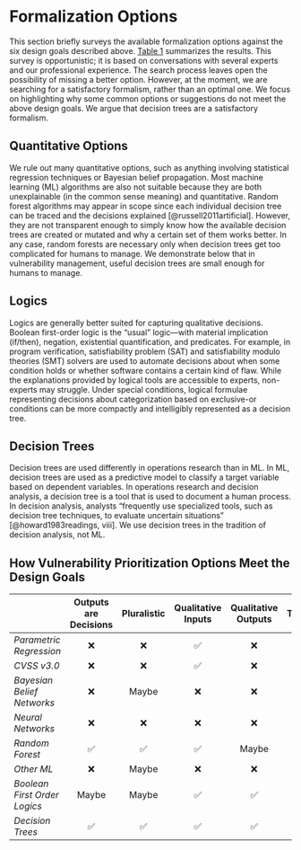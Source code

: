 # Formalization Options

This section briefly surveys the available formalization options against the six design goals described above.
[Table 1](#table-form-options) summarizes the results.
This survey is opportunistic; it is based on conversations with several experts and our professional experience.
The search process leaves open the possibility of missing a better option.
However, at the moment, we are searching for a satisfactory formalism, rather than an optimal one.
We focus on highlighting why some common options or suggestions do not meet the above design goals.
We argue that decision trees are a satisfactory formalism.

## Quantitative Options

We rule out many quantitative options, such as anything involving statistical regression techniques or Bayesian belief propagation.
Most machine learning (ML) algorithms are also not suitable because they are both unexplainable (in the common sense meaning) and quantitative.
Random forest algorithms may appear in scope since each individual decision tree can be traced and the decisions explained [@russell2011artificial].
However, they are not transparent enough to simply know how the available decision trees are created or mutated and why a certain set of them works better.
In any case, random forests are necessary only when decision trees get too complicated for humans to manage.
We demonstrate below that in vulnerability management, useful decision trees are small enough for humans to manage.

## Logics

Logics are generally better suited for capturing qualitative decisions.
Boolean first-order logic is the “usual” logic—with material implication (if/then), negation, existential quantification, and predicates.
For example, in program verification, satisfiability problem (SAT) and satisfiability modulo theories (SMT) solvers are used to automate decisions about when some condition holds or whether software contains a certain kind of flaw.
While the explanations provided by logical tools are accessible to experts, non-experts may struggle.
Under special conditions, logical formulae representing decisions about categorization based on exclusive-or conditions can be more compactly and intelligibly represented as a decision tree.

## Decision Trees

Decision trees are used differently in operations research than in ML.
In ML, decision trees are used as a predictive model to classify a target variable based on dependent variables.
In operations research and decision analysis, a decision tree is a tool that is used to document a human process.
In decision analysis, analysts “frequently use specialized tools, such as decision tree techniques, to evaluate uncertain situations” [@howard1983readings, viii].
We use decision trees in the tradition of decision analysis, not ML.

## How Vulnerability Prioritization Options Meet the Design Goals

| | **Outputs are Decisions** | **Pluralistic** | **Qualitative Inputs** | **Qualitative Outputs** | **Transparent** | **Explainable** |
| :---                         | :-: | :-: | :-: | :-: | :-: | :-: |
| *Parametric Regression*      | :x: | :x: | :white_check_mark: | :x: | :x: | :white_check_mark: |
| *CVSS v3.0*                  | :x: | :x: | :white_check_mark: | :x: | :x: | :x: |
| *Bayesian Belief Networks*   | :x: | Maybe | :x: | :x: | :white_check_mark: | :white_check_mark: |
| *Neural Networks*            | :x: | :x: | :x: | :x: | :x: | :x: |
| *Random Forest*              | :white_check_mark: | :white_check_mark:     | :white_check_mark: | Maybe | :x: | Maybe |
| *Other ML*                   | :x: | Maybe | :x: | :x: | :x: | :x: |
| *Boolean First Order Logics* | Maybe | Maybe | :white_check_mark: | :white_check_mark: | :white_check_mark: | Maybe |
| *Decision Trees*             | :white_check_mark: | :white_check_mark: | :white_check_mark: | :white_check_mark: | :white_check_mark: | :white_check_mark: |

